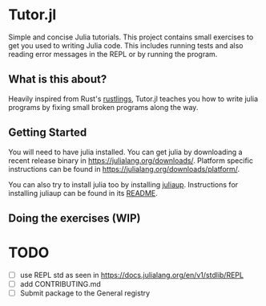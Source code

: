 # Tutor.jl

Simple and concise Julia tutorials. This project contains small exercises to get you used to writing Julia code. This includes running tests and also reading error messages in the REPL or by running the program.

## What is this about?

Heavily inspired from Rust's [rustlings], Tutor.jl teaches you how to write julia programs by fixing small broken programs along the way.

## Getting Started

You will need to have julia installed. You can get julia by downloading a recent release binary in https://julialang.org/downloads/. Platform specific instructions can be found in https://julialang.org/downloads/platform/. 

You can also try to install julia too by installing [juliaup]. Instructions for installing juliaup can be found in its [README](https://github.com/JuliaLang/juliaup#installation).

## Doing the exercises (WIP)

[rustlings]: https://github.com/rust-lang/rustlings
[juliaup]: https://github.com/JuliaLang/juliaup

# TODO

- [ ] use REPL std as seen in https://docs.julialang.org/en/v1/stdlib/REPL
- [ ] add CONTRIBUTING.md
- [ ] Submit package to the General registry

